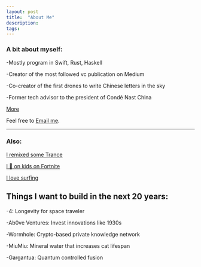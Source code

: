```yaml
---
layout: post
title:  "About Me"
description: 
tags: 
---
```


### A bit about myself:

-Mostly program in Swift, Rust, Haskell

-Creator of the most followed vc publication on Medium

-Co-creator of the first drones to write Chinese letters in the sky

-Former tech advisor to the president of Condé Nast China

[More](https://github.com/allenleein)

Feel free to [Email me](mailto:allenleein@gmail.com).


---

### Also:

[I remixed some Trance](https://soundcloud.com/archilab)

[I 💩 on kids on Fortnite](https://www.instagram.com/gho00sts/)

[I love surfing](https://vsco.co/allenleein/gallery)


## Things I want to build in the next 20 years:

-4: Longevity for space traveler

-Ab0ve Ventures: Invest innovations like 1930s

-Wormhole: Crypto-based private knowledge network

-MiuMiu: Mineral water that increases cat lifespan

-Gargantua: Quantum controlled fusion


